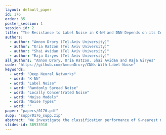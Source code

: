 ```yaml
---
layout: default_paper
id: 176
order: 35
poster_session: 1
session_id: 2
title: "The Resistance to Label Noise in K-NN and DNN Depends on its Concentration"
authors:
  - author: "Amnon Drory (Tel-Aviv University)"
  - author: "Oria Ratzon (Tel Aviv University)"
  - author: "Shai Avidan (Tel Aviv University)"
  - author: "Raja Giryes (Tel Aviv University)"
all_authors: "Amnon Drory, Oria Ratzon, Shai Avidan and Raja Giryes"
code: "https://github.com/AmnonDrory/CNNs-With-Label-Noise"
keywords:
  - word: "Deep Neural Networks"
  - word: "K-NN"
  - word: "Label Noise"
  - word: "Randomly Spread Noise"
  - word: "Locally Concentrated Noise"
  - word: "Noise Models"
  - word: "Noise Types"
  - word: ""
paper: "papers/0176.pdf"
supp: "supp/0176_supp.zip"
abstract: "We investigate the classification performance of K-nearest neighbors (K-NN) and deep neural networks (DNNs) in the presence of label noise. We first show empirically that a DNN’s prediction for a given test example depends on the labels of the training examples in its local neighborhood. This motivates us to derive a realizable analytic expression that approximates the multi-class K-NN classification error in the presence of label noise, which is of independent importance. We then suggest that the expression for K-NN may serve as a first-order approximation for the DNN error. Finally, we demonstrate empirically the proximity of the developed expression to the observed performance of K-NN and DNN classifiers. Our result may explain the already observed surprising resistance of DNN to some types of label noise. It also characterizes an important factor of it, showing that the more concentrated the noise the greater is the degradation in performance."
slides-id: 38933910
---
```

